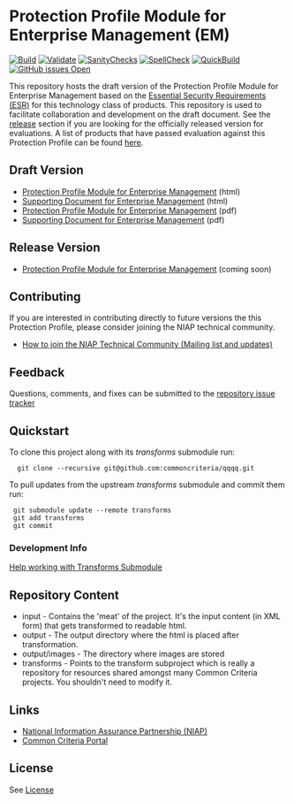 Protection Profile Module for Enterprise Management (EM)
===============
[![Build](https://github.com/commoncriteria/esm-em/workflows/Build/badge.svg)](https://commoncriteria.github.io/pp/esm-em/esm-em-release.html)
[![Validate](https://github.com/commoncriteria/esm-em/workflows/Validate/badge.svg)](https://github.com/commoncriteria/esm-em/actions/workflows/validate.yml)
[![SanityChecks](https://raw.githubusercontent.com/commoncriteria/esm-em/badges/master/warnings-badge.svg)](https://github.com/commoncriteria/esm-em/blob/gh-pages/SanityChecksOutput.md)
[![SpellCheck](https://raw.githubusercontent.com/commoncriteria/esm-em/badges/master/spell-badge.svg)](https://github.com/commoncriteria/esm-em/blob/gh-pages/SpellCheckReport.txt)
[![QuickBuild](https://github.com/commoncriteria/esm-em/actions/workflows/quick_build.yml/badge.svg)](https://commoncriteria.github.io/esm-em/esm-em-release.html)
[![GitHub issues Open](https://img.shields.io/github/issues/commoncriteria/esm-em.svg?maxAge=2592000)](https://github.com/commoncriteria/esm-em/issues) 

This repository hosts the draft version of the Protection Profile Module for Enterprise Management based on the 
[Essential Security Requirements (ESR)](https://commoncriteria.github.io/pp/esm-em/esm-em-esr.html) for this technology class of 
products. This repository is used to facilitate collaboration and development on the draft document. 
See the [release](#Release-Version) section if you are looking for the officially released version for evaluations.
A list of products that have passed evaluation against this Protection Profile can be found [here](placeholder).

## Draft Version

* [Protection Profile Module for Enterprise Management](https://commoncriteria.github.io/pp/esm-em/esm-em-release.html) (html)
* [Supporting Document for Enterprise Management](https://commoncriteria.github.io/pp/esm-em/esm-em-sd.html) (html)
* [Protection Profile Module for Enterprise Management](https://commoncriteria.github.io/pp/esm-em/esm-em-release.pdf) (pdf)
* [Supporting Document for Enterprise Management](https://commoncriteria.github.io/pp/esm-em/esm-em-sd.pdf) (pdf)

## Release Version
* [Protection Profile Module for Enterprise Management]() (coming soon)

## Contributing

If you are interested in contributing directly to future versions the this Protection Profile, please consider joining the NIAP technical community.
* [How to join the NIAP Technical Community (Mailing list and updates)](https://www.niap-ccevs.org/NIAP_Evolution/tech_communities.cfm)

## Feedback

Questions, comments, and fixes can be submitted to the [repository issue tracker](https://github.com/commoncriteria/esm-em/issues)

## Quickstart
To clone this project along with its _transforms_ submodule run:

````
  git clone --recursive git@github.com:commoncriteria/qqqq.git
````
To pull updates from the upstream _transforms_ submodule and commit them run:
````
 git submodule update --remote transforms
 git add transforms
 git commit
````

### Development Info
[Help working with Transforms Submodule](https://github.com/commoncriteria/transforms/wiki/Working-with-Transforms-as-a-Submodule)

## Repository Content
* input - Contains the 'meat' of the project. It's the input content (in XML form) that gets transformed to readable html.
* output - The output directory where the html is placed after transformation.
* output/images - The directory where images are stored
* transforms - Points to the transform subproject which is really a repository for resources shared amongst many Common Criteria projects. You shouldn't need to modify it.

## Links 
* [National Information Assurance Partnership (NIAP)](https://www.niap-ccevs.org/)
* [Common Criteria Portal](https://www.commoncriteriaportal.org/)

## License
See [License](./LICENSE)
